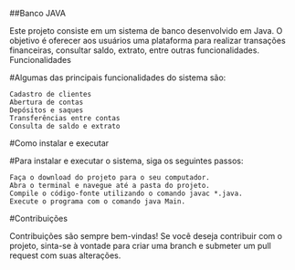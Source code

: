 ##Banco JAVA

Este projeto consiste em um sistema de banco desenvolvido em Java. O objetivo é oferecer aos usuários uma plataforma para realizar transações financeiras, consultar saldo, extrato, entre outras funcionalidades.
Funcionalidades

#Algumas das principais funcionalidades do sistema são:

    Cadastro de clientes
    Abertura de contas
    Depósitos e saques
    Transferências entre contas
    Consulta de saldo e extrato

#Como instalar e executar

#Para instalar e executar o sistema, siga os seguintes passos:

    Faça o download do projeto para o seu computador.
    Abra o terminal e navegue até a pasta do projeto.
    Compile o código-fonte utilizando o comando javac *.java.
    Execute o programa com o comando java Main.

#Contribuições

Contribuições são sempre bem-vindas! Se você deseja contribuir com o projeto, sinta-se à vontade para criar uma branch e submeter um pull request com suas alterações.
